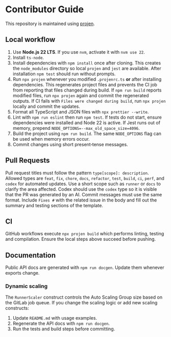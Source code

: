 # Contributor Guide

This repository is maintained using [projen](https://github.com/projen/projen).

## Local workflow

1. Use **Node.js 22 LTS**. If you use `nvm`, activate it with `nvm use 22`.
2. Install `ts-node`.
3. Install dependencies with `npm install` once after cloning. This creates
   the `node_modules` directory so local `projen` and `jest` are available.
   After installation `npm test` should run without prompts.
4. Run `npx projen` whenever you modified `.projenrc.ts` **or** after
   installing dependencies. This regenerates project files and prevents the CI
   job from reporting that files changed during build.
   If `npm run build` reports modified files, run `npx projen` again and commit
   the regenerated outputs. If CI fails with `Files were changed during build`,
   run `npx projen` locally and commit the updates.
5. Format all TypeScript and JSON files with `npx prettier --write`.
6. Lint with `npm run eslint` then run `npm test`.
   If tests do not start, ensure dependencies were installed and Node 22 is active.
   If Jest runs out of memory, prepend `NODE_OPTIONS=--max_old_space_size=4096`.
7. Build the project using `npm run build`.
   The same `NODE_OPTIONS` flag can be used when memory errors occur.
8. Commit changes using short present‑tense messages.

## Pull Requests

Pull request titles must follow the pattern `type[scope]: description`.
Allowed types are `feat`, `fix`, `chore`, `docs`, `refactor`, `test`, `build`,
`ci`, `perf`, and `codex` for automated updates. Use a short scope such as
`runner` or `docs` to clarify the area affected. Codex should use the `codex`
type so it is visible that the PR was generated by an AI. Commit messages must
use the same format. Include `Fixes #` with the related issue in the body and
fill out the summary and testing sections of the template.

## CI

GitHub workflows execute `npx projen build` which performs linting, testing and compilation. Ensure the local steps above succeed before pushing.

## Documentation

Public API docs are generated with `npm run docgen`. Update them whenever exports change.

### Dynamic scaling

The `RunnerScaler` construct controls the Auto Scaling Group size based on the GitLab job queue. If you change the scaling logic or add new scaling constructs:

1. Update `README.md` with usage examples.
2. Regenerate the API docs with `npm run docgen`.
3. Run the tests and build steps before committing.
